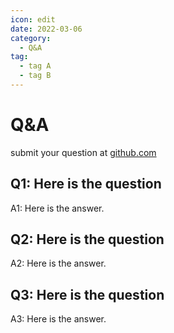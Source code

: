 ```yaml
---
icon: edit
date: 2022-03-06
category:
  - Q&A
tag:
  - tag A
  - tag B
---
```


# Q&A

submit your question at [github.com](https://github.com/54Card-Top/54CardTopWeb/discussions/categories/q-a)

## Q1: Here is the question
A1: Here is the answer.

## Q2: Here is the question
A2: Here is the answer.

## Q3: Here is the question
A3: Here is the answer.